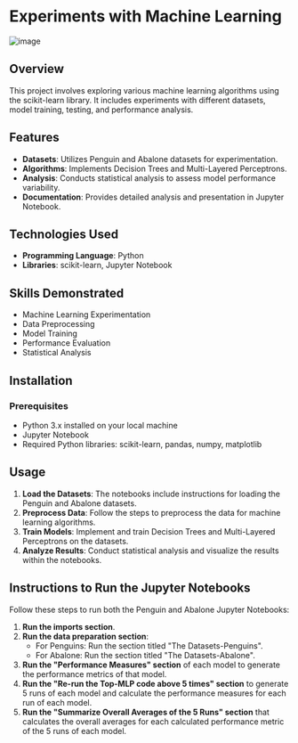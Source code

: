 # Experiments with Machine Learning
![image](https://github.com/MohamadGSalim/Experiments-with-Machine-Learning/assets/65099738/70b0fc1d-8276-4963-95d2-077ccc2d14fc)

## Overview
This project involves exploring various machine learning algorithms using the scikit-learn library. It includes experiments with different datasets, model training, testing, and performance analysis.

## Features
- **Datasets**: Utilizes Penguin and Abalone datasets for experimentation.
- **Algorithms**: Implements Decision Trees and Multi-Layered Perceptrons.
- **Analysis**: Conducts statistical analysis to assess model performance variability.
- **Documentation**: Provides detailed analysis and presentation in Jupyter Notebook.

## Technologies Used
- **Programming Language**: Python
- **Libraries**: scikit-learn, Jupyter Notebook

## Skills Demonstrated
- Machine Learning Experimentation
- Data Preprocessing
- Model Training
- Performance Evaluation
- Statistical Analysis

## Installation

### Prerequisites
- Python 3.x installed on your local machine
- Jupyter Notebook
- Required Python libraries: scikit-learn, pandas, numpy, matplotlib

## Usage
1. **Load the Datasets**: The notebooks include instructions for loading the Penguin and Abalone datasets.
2. **Preprocess Data**: Follow the steps to preprocess the data for machine learning algorithms.
3. **Train Models**: Implement and train Decision Trees and Multi-Layered Perceptrons on the datasets.
4. **Analyze Results**: Conduct statistical analysis and visualize the results within the notebooks.

## Instructions to Run the Jupyter Notebooks
Follow these steps to run both the Penguin and Abalone Jupyter Notebooks:

1. **Run the imports section**.
2. **Run the data preparation section**:
    - For Penguins: Run the section titled "The Datasets-Penguins".
    - For Abalone: Run the section titled "The Datasets-Abalone".
3. **Run the "Performance Measures" section** of each model to generate the performance metrics of that model.
4. **Run the "Re-run the Top-MLP code above 5 times" section** to generate 5 runs of each model and calculate the performance measures for each run of each model.
5. **Run the "Summarize Overall Averages of the 5 Runs" section** that calculates the overall averages for each calculated performance metric of the 5 runs of each model.
